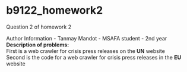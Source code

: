 # b9122_homework2
Question 2 of homework 2

Author Information - Tanmay Mandot - MSAFA student - 2nd year  
**Description of problems:**  
First is a web crawler for crisis press releases on the **UN** website  
Second is the code for a web crawler for crisis press releases in the **EU** website
